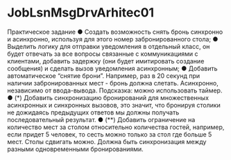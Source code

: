 # JobLsnMsgDrvArhitec01

Практическое задание
● Создать возможность снять бронь синхронно и асинхронно, используя для этого
номер забронированного стола;
● Выделить логику для отправки уведомления в отдельный класс, он будет
отвечать за все вопросы связанные с коммуникациями с клиентами, добавить
задержку (они будет имитировать создание сообщения) и сделать вызов
уведомления асинхронным;
● Добавить автоматическое “снятие брони”. Например, раз в 20 секунд при
наличии забронированных мест - бронь должна слетать. Асинхронно, независимо
от ввода-вывода. Подсказка: можно использовать таймер.
● (*) Добавить синхронизацию бронирований для множественных асинхронных и
синхронных вызовов, это значит, что бронируя столики не дожидаясь
предыдущих ответов мы должны получать последовательный результат.
● (**) Добавить ограничение на количество мест за столом относительно
количества гостей, например, если придет 5 человек, то сесть можно только за
стол где больше 5 мест. Столы сдвигать можно. Должна быть синхронизация
между разными одновременными бронированиями.